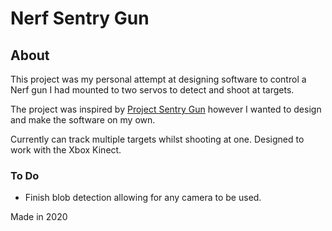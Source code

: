 # Nerf Sentry Gun

## About
This project was my personal attempt at designing software to control a Nerf gun I had mounted to two servos to detect and shoot at targets.

The project was inspired by [Project Sentry Gun](https://sites.google.com/a/rudolphlabs.com/project-sentry-gun/home "Project Sentry Gun Home") however I wanted to design and make the software on my own.

Currently can track multiple targets whilst shooting at one. Designed to work with the Xbox Kinect.

### To Do
* Finish blob detection allowing for any camera to be used.

Made in 2020
